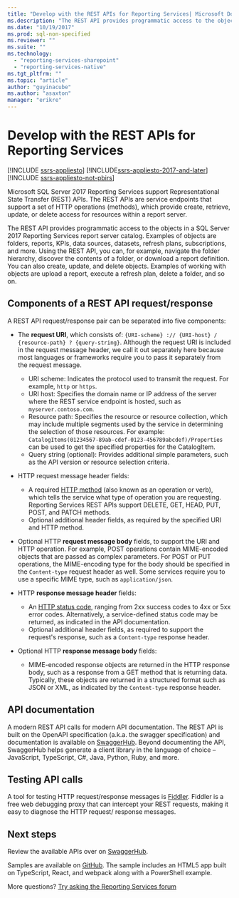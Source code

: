 ```yaml
---
title: "Develop with the REST APIs for Reporting Services| Microsoft Docs"
ms.description: "The REST API provides programmatic access to the objects in a SQL Server 2017 Reporting Services report server catalog."
ms.date: "10/19/2017"
ms.prod: sql-non-specified
ms.reviewer: ""
ms.suite: ""
ms.technology: 
  - "reporting-services-sharepoint"
  - "reporting-services-native"
ms.tgt_pltfrm: ""
ms.topic: "article"
author: "guyinacube"
ms.author: "asaxton"
manager: "erikre"
---
```

# Develop with the REST APIs for Reporting Services

[!INCLUDE [ssrs-appliesto](../../includes/ssrs-appliesto.md)] [!INCLUDE[ssrs-appliesto-2017-and-later](../../includes/ssrs-appliesto-2017-and-later.md)] [!INCLUDE [ssrs-appliesto-not-pbirs](../../includes/ssrs-appliesto-not-pbirs.md)]

Microsoft SQL Server 2017 Reporting Services support Representational State Transfer (REST) APIs. The REST APIs are service endpoints that support a set of HTTP operations (methods), which provide create, retrieve, update, or delete access for resources within a report server.

The REST API provides programmatic access to the objects in a SQL Server 2017 Reporting Services report server catalog. Examples of objects are folders, reports, KPIs, data sources, datasets, refresh plans, subscriptions, and more. Using the REST API, you can, for example, navigate the folder hierarchy, discover the contents of a folder, or download a report definition. You can also create, update, and delete objects. Examples of working with objects are upload a report, execute a refresh plan, delete a folder, and so on.

## Components of a REST API request/response

A REST API request/response pair can be separated into five components:

* The **request URI**, which consists of: `{URI-scheme} :// {URI-host} / {resource-path} ? {query-string}`. Although the request URI is included in the request message header, we call it out separately here because most languages or frameworks require you to pass it separately from the request message.

    * URI scheme: Indicates the protocol used to transmit the request. For example, `http` or `https`.
    * URI host: Specifies the domain name or IP address of the server where the REST service endpoint is hosted, such as `myserver.contoso.com`.
    * Resource path: Specifies the resource or resource collection, which may include multiple segments used by the service in determining the selection of those resources. For example: `CatalogItems(01234567-89ab-cdef-0123-456789abcdef)/Properties` can be used to get the specified properties for the CatalogItem.
    * Query string (optional): Provides additional simple parameters, such as the API version or resource selection criteria.

* HTTP request message header fields:

    * A required [HTTP method](https://www.w3.org/Protocols/rfc2616/rfc2616-sec9.html) (also known as an operation or verb), which tells the service what type of operation you are requesting. Reporting Services REST APIs support DELETE, GET, HEAD, PUT, POST, and PATCH methods.
    * Optional additional header fields, as required by the specified URI and HTTP method.

* Optional HTTP **request message body** fields, to support the URI and HTTP operation. For example, POST operations contain MIME-encoded objects that are passed as complex parameters. For POST or PUT operations, the MIME-encoding type for the body should be specified in the `Content-type` request header as well. Some services require you to use a specific MIME type, such as `application/json`.

* HTTP **response message header** fields:

    * An [HTTP status code](http://www.w3.org/Protocols/HTTP/HTRESP.html), ranging from 2xx success codes to 4xx or 5xx error codes. Alternatively, a service-defined status code may be returned, as indicated in the API documentation.
    * Optional additional header fields, as required to support the request's response, such as a `Content-type` response header.

* Optional HTTP **response message body** fields:

    * MIME-encoded response objects are returned in the HTTP response body, such as a response from a GET method that is returning data. Typically, these objects are returned in a structured format such as JSON or XML, as indicated by the `Content-type` response header.

## API documentation

A modern REST API calls for modern API documentation. The REST API is built on the OpenAPI specification (a.k.a. the swagger specification) and documentation is available on [SwaggerHub](https://app.swaggerhub.com/api/microsoft-rs/SSRS/2.0). Beyond documenting the API, SwaggerHub helps generate a client library in the language of choice – JavaScript, TypeScript, C#, Java, Python, Ruby, and more.

## Testing API calls

A tool for testing HTTP request/response messages is [Fiddler](http://www.telerik.com/fiddler). Fiddler is a free web debugging proxy that can intercept your REST requests, making it easy to diagnose the HTTP request/ response messages.

## Next steps

Review the available APIs over on [SwaggerHub](https://app.swaggerhub.com/api/microsoft-rs/SSRS/2.0).

Samples are available on [GitHub](https://github.com/Microsoft/Reporting-Services). The sample includes an HTML5 app built on TypeScript, React, and webpack along with a PowerShell example.

More questions? [Try asking the Reporting Services forum](http://go.microsoft.com/fwlink/?LinkId=620231)